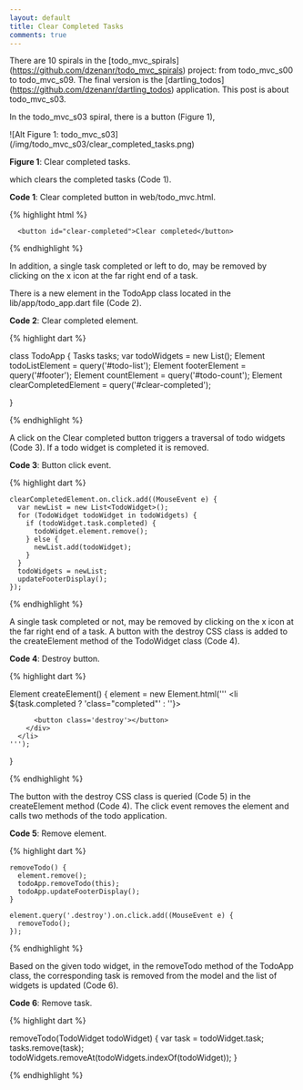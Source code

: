```yaml
---
layout: default
title: Clear Completed Tasks
comments: true
---
```


There are 10 spirals in the [todo_mvc_spirals] (https://github.com/dzenanr/todo_mvc_spirals) project: from todo_mvc_s00 to todo_mvc_s09. The final version is the [dartling_todos] (https://github.com/dzenanr/dartling_todos) application. This post is about todo_mvc_s03.

In the todo_mvc_s03 spiral, there is a button (Figure 1), 

![Alt Figure 1: todo_mvc_s03] (/img/todo_mvc_s03/clear_completed_tasks.png)

**Figure 1**: Clear completed tasks.

which clears the completed tasks (Code 1).

**Code 1**: Clear completed button in web/todo_mvc.html.

{% highlight html %}

      <button id="clear-completed">Clear completed</button>

{% endhighlight %}

In addition, a single task completed or left to do, may be removed by clicking on the x icon at the far right end of a task.

There is a new element in the TodoApp class located in the lib/app/todo_app.dart file (Code 2).

**Code 2**: Clear completed element.

{% highlight dart %}

class TodoApp {
  Tasks tasks;
  var todoWidgets = new List<TodoWidget>();
  Element todoListElement = query('#todo-list');
  Element footerElement = query('#footer');
  Element countElement = query('#todo-count');
  Element clearCompletedElement = query('#clear-completed');

}

{% endhighlight %}

A click on the Clear completed button triggers a traversal of todo widgets (Code 3). If a todo widget is completed it is removed.

**Code 3**: Button click event.

{% highlight dart %}

    clearCompletedElement.on.click.add((MouseEvent e) {
      var newList = new List<TodoWidget>();
      for (TodoWidget todoWidget in todoWidgets) {
        if (todoWidget.task.completed) {
          todoWidget.element.remove();
        } else {
          newList.add(todoWidget);
        }
      }
      todoWidgets = newList;
      updateFooterDisplay();
    });

{% endhighlight %}

A single task completed or not, may be removed by clicking on the x icon at the far right end of a task. A button with the destroy CSS class is added to the createElement method of the TodoWidget class (Code 4).

**Code 4**: Destroy button.

{% highlight dart %}

  Element createElement() {
    element = new Element.html('''
      <li ${task.completed ? 'class="completed"' : ''}>
        <div class='view'>
          
          <button class='destroy'></button>
        </div>
      </li>
    ''');

  }

{% endhighlight %}

The button with the destroy CSS class is queried (Code 5) in the createElement method (Code 4). The click event removes the element and calls two methods of the todo application.

**Code 5**: Remove element.

{% highlight dart %}

    removeTodo() {
      element.remove();
      todoApp.removeTodo(this);
      todoApp.updateFooterDisplay();
    }

    element.query('.destroy').on.click.add((MouseEvent e) {
      removeTodo();
    });

{% endhighlight %}

Based on the given todo widget, in the removeTodo method of the TodoApp class, the corresponding task is removed from the model and the list of widgets is updated (Code 6).

**Code 6**: Remove task.

{% highlight dart %}

  removeTodo(TodoWidget todoWidget) {
    var task = todoWidget.task;
    tasks.remove(task);
    todoWidgets.removeAt(todoWidgets.indexOf(todoWidget));
  }

{% endhighlight %}

